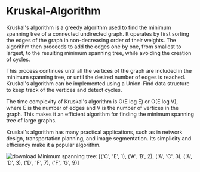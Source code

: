 # Kruskal-Algorithm

Kruskal's algorithm is a greedy algorithm used to find the minimum spanning tree of a connected undirected graph. It operates by first sorting the edges of the graph in non-decreasing order of their weights. The algorithm then proceeds to add the edges one by one, from smallest to largest, to the resulting minimum spanning tree, while avoiding the creation of cycles. 

This process continues until all the vertices of the graph are included in the minimum spanning tree, or until the desired number of edges is reached. Kruskal's algorithm can be implemented using a Union-Find data structure to keep track of the vertices and detect cycles.

The time complexity of Kruskal's algorithm is O(E log E) or O(E log V), where E is the number of edges and V is the number of vertices in the graph. This makes it an efficient algorithm for finding the minimum spanning tree of large graphs.

Kruskal's algorithm has many practical applications, such as in network design, transportation planning, and image segmentation. Its simplicity and efficiency make it a popular algorithm.

![download](https://github.com/jassercmk1/Kruskal_algorithm_/assets/120596258/507b646e-ed45-43aa-98a5-ee75aa93c948)
Minimum spanning tree: [('C', 'E', 1), ('A', 'B', 2), ('A', 'C', 3), ('A', 'D', 3), ('D', 'F', 7), ('F', 'G', 9)]
